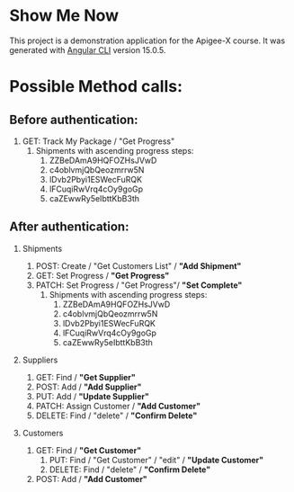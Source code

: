 # Show Me Now

This project is a demonstration application for the Apigee-X course. It was generated with [Angular CLI](https://github.com/angular/angular-cli) version 15.0.5.

# Possible Method calls:

## Before authentication:

1. GET: Track My Package / "Get Progress"  
    1. Shipments with ascending progress steps:
        1. ZZBeDAmA9HQFOZHsJVwD
        1. c4oblvmjQbQeozmrrw5N
        1. lDvb2Pbyi1ESWecFuRQK
        1. lFCuqiRwVrq4cOy9goGp
        1. caZEwwRy5eIbttKbB3th

## After  authentication:

1. Shipments
    1. POST: Create / "Get Customers List" / **"Add Shipment"**
    1. GET: Set Progress / **"Get Progress"**
    1. PATCH: Set Progress / "Get Progress"/  **"Set Complete"** 
        1. Shipments with ascending progress steps:
            1. ZZBeDAmA9HQFOZHsJVwD
            1. c4oblvmjQbQeozmrrw5N
            1. lDvb2Pbyi1ESWecFuRQK
            1. lFCuqiRwVrq4cOy9goGp
            1. caZEwwRy5eIbttKbB3th

1. Suppliers
    1. GET: Find / **"Get Supplier"**
    1. POST: Add / **"Add Supplier"** 
    1. PUT: Add / **"Update Supplier"** 
    1. PATCH: Assign Customer /  **"Add Customer"** 
    1. DELETE: Find / "delete" / **"Confirm Delete"** 

1. Customers
    1. GET: Find / **"Get Customer"**
        1. PUT: Find / "Get Customer" / "edit" / **"Update Customer"** 
        1. DELETE: Find / "delete" / **"Confirm Delete"** 
    1. POST: Add / **"Add Customer"** 
